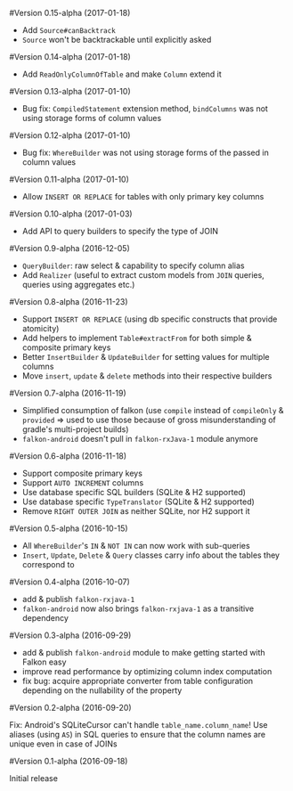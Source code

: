 #Version 0.15-alpha (2017-01-18)
- Add `Source#canBacktrack`
- `Source` won't be backtrackable until explicitly asked

#Version 0.14-alpha (2017-01-18)
- Add `ReadOnlyColumnOfTable` and make `Column` extend it

#Version 0.13-alpha (2017-01-10)
- Bug fix: `CompiledStatement` extension method, `bindColumns` was not using storage forms of column values

#Version 0.12-alpha (2017-01-10)
- Bug fix: `WhereBuilder` was not using storage forms of the passed in column values

#Version 0.11-alpha (2017-01-10)
- Allow `INSERT OR REPLACE` for tables with only primary key columns

#Version 0.10-alpha (2017-01-03)
- Add API to query builders to specify the type of JOIN

#Version 0.9-alpha (2016-12-05)
- `QueryBuilder`: raw select & capability to specify column alias
- Add `Realizer` (useful to extract custom models from `JOIN` queries, queries using aggregates etc.)

#Version 0.8-alpha (2016-11-23)
- Support `INSERT OR REPLACE` (using db specific constructs that provide atomicity)
- Add helpers to implement `Table#extractFrom` for both simple & composite primary keys
- Better `InsertBuilder` & `UpdateBuilder` for setting values for multiple columns
- Move `insert`, `update` & `delete` methods into their respective builders

#Version 0.7-alpha (2016-11-19)
- Simplified consumption of falkon (use `compile` instead of `compileOnly` & `provided` => used to use those because of gross misunderstanding of gradle's multi-project builds)
- `falkon-android` doesn't pull in `falkon-rxJava-1` module anymore

#Version 0.6-alpha (2016-11-18)
- Support composite primary keys
- Support `AUTO INCREMENT` columns
- Use database specific SQL builders (SQLite & H2 supported)
- Use database specific `TypeTranslator` (SQLite & H2 supported)
- Remove `RIGHT OUTER JOIN` as neither SQLite, nor H2 support it

#Version 0.5-alpha (2016-10-15)
- All `WhereBuilder`'s `IN` & `NOT IN` can now work with sub-queries
- `Insert`, `Update`, `Delete` & `Query` classes carry info about the tables they correspond to

#Version 0.4-alpha (2016-10-07)
- add & publish `falkon-rxjava-1`
- `falkon-android` now also brings `falkon-rxjava-1` as a transitive dependency

#Version 0.3-alpha (2016-09-29)
- add & publish `falkon-android` module to make getting started with Falkon easy
- improve read performance by optimizing column index computation
- fix bug: acquire appropriate converter from table configuration depending on the nullability of the property

#Version 0.2-alpha (2016-09-20)

Fix: Android's SQLiteCursor can't handle `table_name.column_name`! Use aliases (using `AS`) in SQL queries to ensure that the column names are unique even in case of JOINs

#Version 0.1-alpha (2016-09-18)

Initial release